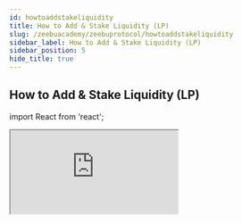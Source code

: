 ```yaml
---
id: howtoaddstakeliquidity
title: How to Add & Stake Liquidity (LP)
slug: /zeebuacademy/zeebuprotocol/howtoaddstakeliquidity
sidebar_label: How to Add & Stake Liquidity (LP)
sidebar_position: 5
hide_title: true
---
```

<h2> How to Add & Stake Liquidity (LP) </h2>

import React from 'react';

<iframe
  src="https://cdn.iframe.ly/A3M7aZx"
  style={{ width: '600px', height: '600px' }}
  allowFullScreen
></iframe>
